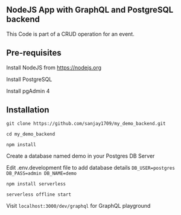 ## NodeJS App with GraphQL and PostgreSQL backend

This Code is part of a CRUD operation for an event.

## Pre-requisites

Install NodeJS from https://nodejs.org

Install PostgreSQL

Install pgAdmin 4

## Installation

`git clone https://github.com/sanjay1709/my_demo_backend.git`

`cd my_demo_backend`

`npm install`

Create a database named demo in your Postgres DB Server

Edit .env.development file to add database details
`DB_USER=postgres DB_PASS=admin DB_NAME=demo`

`npm install serverless`

`serverless offline start`

Visit `localhost:3000/dev/graphql` for GraphQL playground
